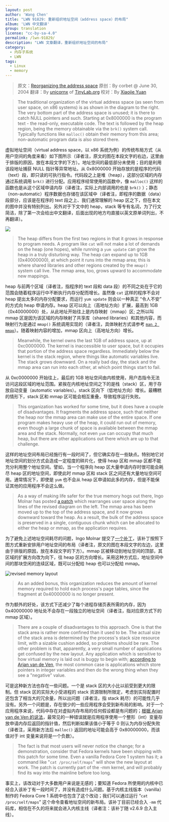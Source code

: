 ```yaml
---
layout: post
author: 'Wang Chen'
title: "LWN 91829: 重新组织地址空间（address space）的布局"
album: 'LWN 中文翻译'
group: translation
license: "cc-by-sa-4.0"
permalink: /lwn-91829/
description: "LWN 文章翻译，重新组织地址空间的布局"
category:
  - 内存子系统
  - LWN
tags:
  - Linux
  - memory
---
```


> 原文：[Reorganizing the address space](https://lwn.net/Articles/91829/)
> 原创：By corbet @ June 30, 2004
> 翻译：By [unicornx](https://github.com/unicornx) of [TinyLab.org][1]
> 校对：By [Xiaojie Yuan](https://github.com/llseek)

> The traditional organization of the virtual address space (as seen from user space, on x86 systems) is as shown in the diagram to the right. The very bottom part of the address space is unused; it is there to catch NULL pointers and such. Starting at 0x8000000 is the program text - the read-only, executable code. The text is followed by the heap region, being the memory obtainable via the `brk()` system call. Typically functions like `malloc()` obtain their memory from this area; non-automatic program data is also stored there.

虚拟地址空间（virtual address space，以 x86 系统为例）的传统布局方式（从用户空间的角度来看）如下图所示（译者注，原文的图在本段文字的右边，这里由于排版的原因，放在本段文字的下方）。地址空间的最低部分未使用；目的是利用该段地址捕获 NULL 指针等异常地址。从 0x8000000 开始存放的是程序的代码（text）段，即只读的可执行指令。代码段之上是堆（heap），这部分区域的内存通过系统调用 `brk()` 进行分配。应用程序经常使用的函数中，像 `malloc()` 这样的函数也是从这个区域申请内存（译者注，实际上内部调用的也是 `brk()` ）；静态（non-automatic）程序数据也存储在该区域中（译者注，即程序的数据（data）段部分，应该是在程序的 text 段之上、我们通常理解的 heap 区之下，但在本文的图中并没有特别列出。另外对于下文中的 heap，stack 等专有名词，为了行文简洁，除了第一次会给出中文翻译，后面出现的地方均直接以英文原单词列出，不再翻译）。

![](https://static.lwn.net/images/ns/kernel/mmap1.png)

> The heap differs from the first two regions in that it grows in response to program needs. A program like `cat` will not make a lot of demands on the heap (one hopes), while running a `yum update` can grow the heap in a truly disturbing way. The heap can expand up to 1GB (0x40000000), at which point it runs into the mmap area; this is where shared libraries and other regions created by the `mmap()` system call live. The mmap area, too, grows upward to accommodate new mappings.

heap 与前两个区域（译者注，指程序的 text 段和 data 段）的不同之处在于它的范围会随着程序运行中不断执行内存分配而增长。虽然像 `cat` 这样的程序不会对 heap 提出太多的内存分配要求，而运行 `yum update` 则会以一种真正 “令人不安” 的方式向 heap 申请内存。heap 区可以向上（高地址方向）扩展，最高到 1GB（0x40000000）处，从此地址开始往上是内存映射（mmap）区; 之所以叫 mmap 区是因为该区域的内存映射了共享库（shared libraries）和其他内容，而映射行为是通过 `mmap()` 系统调用实现的（译者注，具体映射方式请参考 [`man 2 mmap`](http://man7.org/linux/man-pages/man2/mmap.2.html)）。随着映射内容的增加，mmap 区向上（高地址方向）增长。

> Meanwhile, the kernel owns the last 1GB of address space, up at 0xc0000000. The kernel is inaccessible to user space, but it occupies that portion of the address space regardless. Immediately below the kernel is the stack region, where things like automatic variables live. The stack grows downward. On a really bad day, the stack and the mmap area can run into each other, at which point things start to fail.

从 0xc0000000 开始往上，最后的 1GB 地址空间由内核使用，用户态指令无法访问这段区域的地址范围。紧挨在内核地址空间之下的是栈（stack）区，用于存放自动变量（automatic variables）。stack 区向下（低地址方向）增长。最糟糕的情形下，stack 区和 mmap 区可能会相互重叠，导致程序运行失败。

> This organization has worked for some time, but it does have a couple of disadvantages. It fragments the address space, such that neither the heap nor the mmap area can make use of the entire space. If one program makes heavy use of the heap, it could run out of memory, even though a large chunk of space is available between the mmap area and the stack. Normally, not even `yum` can occupy that much heap, but there are other applications out there which are up to that challenge.

这样的地址空间布局已经施行有一段时间了，但它确实存在一些缺点。特别地它对地址空间的划分方式会造成一定程度的碎片化，使得 heap 区和 mmap 区都不能充分利用整个地址空间。譬如，当一个程序向 heap 区大量申请内存时很可能会耗尽 heap 区的地址空间，即使此时 mmap 区和 stack 区之间还有大量地址空间可用。通常情况下，即使是 `yum` 也不会从 heap 区申请如此多的内存，但是不能保证其他的应用程序不会这么做。

> As a way of making life safer for the true memory hogs out there, Ingo Molnar has posted [a patch](https://lwn.net/Articles/90311/) which rearranges user space along the lines of the revised diagram on the left. The mmap area has been moved up to the top of the address space, and it now grows downward toward the heap. As a result, the bulk of the address space is preserved in a single, contiguous chunk which can be allocated to either the heap or mmap, as the application requires.

为了避免上述地址空间耗尽的问题，Ingo Molnar 提交了[一个补丁](https://lwn.net/Articles/90311/)，该补丁按照下图方式重新安排用户地址空间的布局（译者注，原文的图在本段文字的左边，这里由于排版的原因，放在本段文字的下方）。mmap 区被移动到地址空间的顶部，其区域的扩展方向改为向下，往 heap 区的方向增长。采用这种方式后，地址空间中间的那块空闲的连续区域，既可以分配给 heap 也可以分配给 mmap。

![revised memory layout](https://static.lwn.net/images/ns/kernel/mmap2.png)

> As an added bonus, this organization reduces the amount of kernel memory required to hold each process's page tables, since the fragment at 0x40000000 is no longer present.

作为额外的好处，该方式下还减少了每个进程存储页表所需的内存，因为 0x40000000 地址处不会存在一段独立的地址空间（译者注，指对应原方式下的 mmap 区域）。

> There are a couple of disadvantages to this approach. One is that the stack area is rather more confined than it used to be. The actual size of the stack area is determined by the process's stack size resource limit, with a sizable cushion added, so problems should be rare. The other problem is that, apparently, a very small number of applications get confused by the new layout. Any application which is sensitive to how virtual memory is laid out is buggy to begin with; [according to Arjan van de Ven](https://lwn.net/Articles/91848/), the most common case is applications which store pointers in integer variables and then do the wrong thing when they see a "negative" value.

可是这种新方法也存在一些问题。一个是 stack 区的大小比以前受到更大的限制。但 stack 区的实际大小受进程的 stack 资源限制所限定，考虑到实际配置时还包含了相当大的冗余量，所以出问题（译者注，指 stack 耗尽）的可能性几乎没有。另外一个问题是，存在很少的一些应用程序会受到新布局的影响。对于一个应用程序来说，代码中存在对虚拟内存布局的任何假设都是有问题的；[根据 Arjan van de Ven 的说法](https://lwn.net/Articles/91848/)，最常见的一种错误就是应用程序使用一个整形（int）变量存放申请内存后返回的指针值，然后判断如果该值小于等于 0 则认为内存分配失败（译者注，采用新方法后 `malloc()` 返回的地址可能会高于 0x80000000，而该值对于 int 变量来说将是一个负数）。

> The fact is that most users will never notice the change; for a demonstration, consider that Fedora kernels have been shipping with this patch for some time. Even a vanilla Fedora Core 1 system has it; a command like "`cat /proc/self/maps`" will show the new layout at work. The patch is currently part of the -mm kernel, and will probably find its way into the mainline before too long.

事实上，该改动对于大多数用户来说是无感的；要知道 Fedora 所使用的内核中已经合入该补丁有一段时间了，并没有造成什么问题。基于内核主线版本（vanilla）制作的 Fedora Core 1 系统中也包含了这个改动；我们可以通过运行 “`cat /proc/self/maps`” 这个命令查看地址空间的新布局。该补丁目前已经合入 `-mm` 代码库，相信在不久的将来就会进入内核主线（译者注：该补丁随 v2.6.9 合入主线）。

[1]: https://tinylab.org
